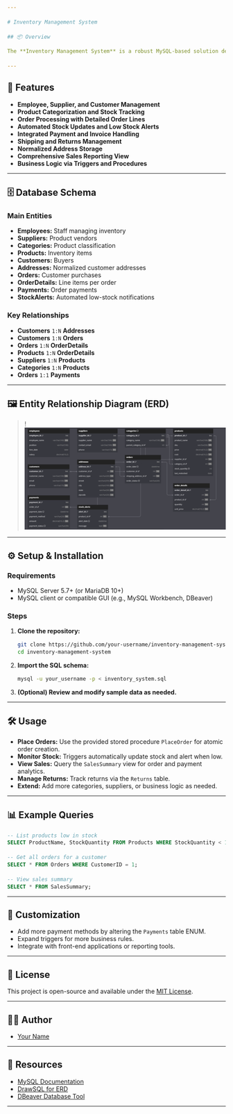 ```yaml
---

# Inventory Management System

## 📦 Overview

The **Inventory Management System** is a robust MySQL-based solution designed to track products, suppliers, orders, customers, payments, shipping, returns, and stock levels for any business that manages inventory. It enforces data integrity, automates business logic, and supports efficient reporting for operations and finance.

---
```


## 🚀 Features

- **Employee, Supplier, and Customer Management**
- **Product Categorization and Stock Tracking**
- **Order Processing with Detailed Order Lines**
- **Automated Stock Updates and Low Stock Alerts**
- **Integrated Payment and Invoice Handling**
- **Shipping and Returns Management**
- **Normalized Address Storage**
- **Comprehensive Sales Reporting View**
- **Business Logic via Triggers and Procedures**

---

## 🗄️ Database Schema

### Main Entities

- **Employees:** Staff managing inventory
- **Suppliers:** Product vendors
- **Categories:** Product classification
- **Products:** Inventory items
- **Customers:** Buyers
- **Addresses:** Normalized customer addresses
- **Orders:** Customer purchases
- **OrderDetails:** Line items per order
- **Payments:** Order payments
- **StockAlerts:** Automated low-stock notifications

### Key Relationships

- **Customers** `1:N` **Addresses**
- **Customers** `1:N` **Orders**
- **Orders** `1:N` **OrderDetails**
- **Products** `1:N` **OrderDetails**
- **Suppliers** `1:N` **Products**
- **Categories** `1:N` **Products**
- **Orders** `1:1` **Payments**

---

## 🖼️ Entity Relationship Diagram (ERD)

> ! 
> *![alt text](image.png)*

---

## ⚙️ Setup & Installation

### Requirements

- MySQL Server 5.7+ (or MariaDB 10+)
- MySQL client or compatible GUI (e.g., MySQL Workbench, DBeaver)

### Steps

1. **Clone the repository:**
   ```bash
   git clone https://github.com/your-username/inventory-management-system.git
   cd inventory-management-system
   ```

2. **Import the SQL schema:**
   ```bash
   mysql -u your_username -p < inventory_system.sql
   ```

3. **(Optional) Review and modify sample data as needed.**

---

## 🛠️ Usage

- **Place Orders:** Use the provided stored procedure `PlaceOrder` for atomic order creation.
- **Monitor Stock:** Triggers automatically update stock and alert when low.
- **View Sales:** Query the `SalesSummary` view for order and payment analytics.
- **Manage Returns:** Track returns via the `Returns` table.
- **Extend:** Add more categories, suppliers, or business logic as needed.

---

## 📊 Example Queries

```sql
-- List products low in stock
SELECT ProductName, StockQuantity FROM Products WHERE StockQuantity < 10;

-- Get all orders for a customer
SELECT * FROM Orders WHERE CustomerID = 1;

-- View sales summary
SELECT * FROM SalesSummary;
```

---

## 🧩 Customization

- Add more payment methods by altering the `Payments` table ENUM.
- Expand triggers for more business rules.
- Integrate with front-end applications or reporting tools.

---

## 📝 License

This project is open-source and available under the [MIT License](LICENSE).

---

## 👨‍💻 Author

- [Your Name](https://github.com/your-username)

---

## 🔗 Resources

- [MySQL Documentation](https://dev.mysql.com/doc/)
- [DrawSQL for ERD](https://drawsql.app/)
- [DBeaver Database Tool](https://dbeaver.io/)

---
